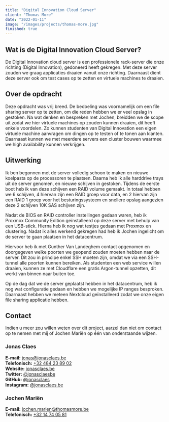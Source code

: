```yaml
---
title: "Digital Innovation Cloud Server"
client: "Thomas More"
date: "2022-01-11"
image: "/images/projects/thomas-more.jpg"
finished: true
---
```


## Wat is de Digital Innovation Cloud Server?

De Digital Innovation cloud server is een professionele rack-server die onze richting (Digital Innovation), gedoneerd heeft gekregen. Met deze server zouden we graag applicaties draaien vanuit onze richting. Daarnaast dient deze server ook om test cases op te zetten en virtuele machines te draaien.

## Over de opdracht

Deze opdracht was vrij breed. De bedoeling was voornamelijk om een file sharing server op te zetten, om die reden hebben we er veel opslag in gestoken. Na wat denken en bespreken met Jochen, breidden we de scope uit zodat we hier virtuele machines op zouden kunnen draaien, dit heeft enkele voordelen. Zo kunnen studenten van Digital Innovation een eigen virtuele machine aanvragen om dingen op te testen of te tonen aan klanten. Daarnaast kunnen we met meerdere servers een cluster bouwen waarmee we high availability kunnen verkrijgen.

## Uitwerking

Ik ben begonnen met de server volledig schoon te maken en nieuwe koelpasta op de processoren te plaatsen. Daarna heb ik alle harddrive trays uit de server genomen, en nieuwe schijven in gestoken. Tijdens de eerste boot heb ik van deze schijven een RAID volume gemaakt. In totaal hebben we 6 schijven, 4 hiervan zijn een RAID groep voor data, en 2 hiervan zijn een RAID 1 groep voor het besturingssysteem en snellere opslag aangezien deze 2 schijven 10K SAS schijven zijn.

Nadat de BIOS en RAID controller instellingen gedaan waren, heb ik Proxmox Community Edition geïnstalleerd op deze server met behulp van een USB-stick. Hierna heb ik nog wat testjes gedaan met Proxmox en clustering. Nadat ik alles werkend gekregen had heb ik Jochen ingelicht om de server te gaan plaatsen in het datacentrum.

Hiervoor heb ik met Gunther Van Landeghem contact opgenomen en doorgegeven welke poorten we geopend zouden moeten hebben naar de server. Dit zou in principe enkel SSH moeten zijn, omdat we via een SSH-tunnel alle poorten kunnen bereiken. Als studenten een web service willen draaien, kunnen ze met Cloudflare een gratis Argon-tunnel opzetten, dit werkt van binnen naar buiten toe.

Op de dag dat we de server geplaatst hebben in het datacentrum, heb ik nog wat configuratie gedaan en hebben we mogelijke IP ranges besproken. Daarnaast hebben we meteen Nextcloud geïnstalleerd zodat we onze eigen file sharing applicatie hebben.

## Contact

Indien u meer zou willen weten over dit project, aarzel dan niet om contact op te nemen met mij of Jochen Mariën op één van onderstaande wijzen.

### Jonas Claes

**E-mail:** [jonas@jonasclaes.be](mailto:jonas@jonasclaes.be)  
**Telefonisch:** [+32 484 23 89 02](tel:+32484238902)  
**Website:** [jonasclaes.be](https://jonasclaes.be)  
**Twitter:** [@jonasclaesbe](https://twitter.com/jonasclaesbe)  
**GitHub:** [@jonasclaes](https://github.com/jonasclaes)  
**Instagram:** [@jonasclaes.be](https://instagram.com/jonasclaes.be)

### Jochen Mariën

**E-mail:** [jochen.marien@thomasmore.be](mailto:jochen.marien@thomasmore.be)  
**Telefonisch:** [+32 14 74 05 81](tel:+3214740581)
